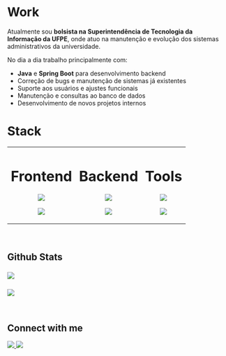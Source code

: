 # Work
Atualmente sou **bolsista na Superintendência de Tecnologia da Informação da UFPE**, onde atuo na manutenção e evolução dos sistemas administrativos da universidade.  

No dia a dia trabalho principalmente com:
- **Java** e **Spring Boot** para desenvolvimento backend
- Correção de bugs e manutenção de sistemas já existentes
- Suporte aos usuários e ajustes funcionais
- Manutenção e consultas ao banco de dados
- Desenvolvimento de novos projetos internos

# Stack
<table><tr><td valign="top">



<div align="center">
  <h1>Frontend</h1>
  <p align="center">
    <a href="https://skillicons.dev">
      <img src="https://skillicons.dev/icons?i=typescript,react" />
    </a>
  </p>
  <p align="center">
    <a href="https://skillicons.dev">
      <img src="https://skillicons.dev/icons?i=next,tailwind" />
    </a>
  </p>
</div>

</td><td valign="top">

<div align="center">
  <h1>Backend</h1>
  <p align="center">
    <a href="https://skillicons.dev">
      <img src="https://skillicons.dev/icons?i=typescript,nodejs,java" />
    </a>
  </p>
  <p align="center">
    <a href="https://skillicons.dev">
      <img src="https://skillicons.dev/icons?i=express,postgres,prisma,spring" />
    </a>
  </p>
</div>

</td><td valign="top">

<div align="center">  
  <h1>Tools</h1>
  <p align="center">
    <a href="https://skillicons.dev">
      <img src="https://skillicons.dev/icons?i=git,docker" />
    </a>
  </p>
  <p align="center">
    <a href="https://skillicons.dev">
      <img src="https://skillicons.dev/icons?i=jest,figma,wordpress" />
    </a>
  </p>
</div>

</td></tr></table>  

<br/>  


## Github Stats
###
<a><img src="https://github-readme-stats-s0la1r3.vercel.app/api?username=guilhermevnbraga&show_icons=true&bg_color=121218&title_color=0CA&text_color=0B9"/></a>
###
<a><img src="https://readme-stats-cwvn.vercel.app/api/top-langs/?username=guilhermevnbraga&layout=compact&langs_count=10&hide=jupyter%20notebook&exclude_repo=FTP-Client-Server,Linked-Attributes-Implementation,DirectLinks-Update-Dirs&count-private=true&theme=gotham&border_color=47f0d7"></a>
  

<br/>


## Connect with me  
<a href="https://linkedin.com/in/guilhermevnbraga" target="_blank">
      <img src="https://skillicons.dev/icons?i=linkedin" />
</a>
<a href="mailto:guilhermeviniciuspj@gmail.com">
      <img src="https://skillicons.dev/icons?i=gmail" />
</a>
